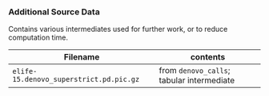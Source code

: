 ### Additional Source Data

Contains various intermediates used for further work, or to reduce computation time.

| Filename                                    | contents                                      |
|---------------------------------------------|-----------------------------------------------|
| `elife-15.denovo_superstrict.pd.pic.gz`     | from `denovo_calls`; tabular intermediate     |
